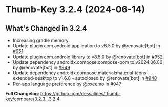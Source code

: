 # Thumb-Key 3.2.4 (2024-06-14)

## What's Changed in 3.2.4

- Increasing gradle memory.
- Update plugin com.android.application to v8.5.0 by @renovate[bot] in [#951](https://github.com/dessalines/thumb-key/pull/951)
- Update plugin com.android.library to v8.5.0 by @renovate[bot] in [#952](https://github.com/dessalines/thumb-key/pull/952)
- Update dependency androidx.compose:compose-bom to v2024.06.00 by @renovate[bot] in [#949](https://github.com/dessalines/thumb-key/pull/949)
- Update dependency androidx.compose.material:material-icons-extended-desktop to v1.6.8 - autoclosed by @renovate[bot] in [#948](https://github.com/dessalines/thumb-key/pull/948)
- Per-app language preference by @pxeemo in [#947](https://github.com/dessalines/thumb-key/pull/947)

**Full Changelog**: https://github.com/dessalines/thumb-key/compare/3.2.3...3.2.4

<!-- generated by git-cliff -->
